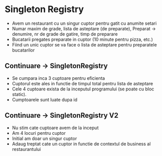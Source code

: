 # Singleton Registry

- Avem un restaurant cu un singur cuptor pentru gatit cu anumite setari
- Numar maxim de grade, lista de asteptare (de preparate), Preparat -> denumire, nr de grade de gatire, timp de preparare
- Bucatarii pregates preparate in cuptor (10 minute pentru pizza, etc.)
- Fiind un unic cuptor se va face o lista de asteptare pentru preparatele bucatarilor

## Continuare -> SingletonRegistry

- Se cumpara inca 3 cuptoare pentru eficienta
- Cuptorul este ales in functie de timpul total pentru lista de asteptare
- Cele 4 cuptoare exista de la inceputul programului (se poate cu bloc static). 
- Cumptoarele sunt luate dupa id

## Continuare -> SingletonRegistry V2

- Nu stim cate cuptoare avem de la inceput
- Am 4 locuri pentru cuptor
- Initial am doar un singur cuptor
- Adaug treptat cate un cuptor in functie de contextul de business al restaurantului